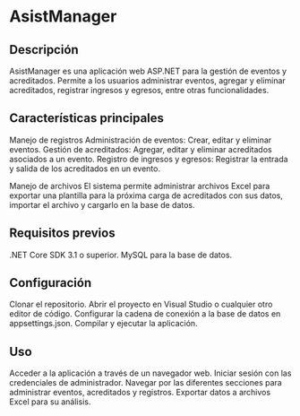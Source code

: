 # AsistManager

## Descripción
AsistManager es una aplicación web ASP.NET para la gestión de eventos y acreditados. Permite a los usuarios administrar eventos, agregar y eliminar acreditados, registrar ingresos y egresos, entre otras funcionalidades.

## Características principales

Manejo de registros
Administración de eventos: Crear, editar y eliminar eventos.
Gestión de acreditados: Agregar, editar y eliminar acreditados asociados a un evento.
Registro de ingresos y egresos: Registrar la entrada y salida de los acreditados en un evento.

Manejo de archivos
El sistema permite administrar archivos Excel para exportar una plantilla para la próxima carga de acreditados con sus datos, importar el archivo y cargarlo en la base de datos.

## Requisitos previos
.NET Core SDK 3.1 o superior.
MySQL para la base de datos.

## Configuración
Clonar el repositorio.
Abrir el proyecto en Visual Studio o cualquier otro editor de código.
Configurar la cadena de conexión a la base de datos en appsettings.json.
Compilar y ejecutar la aplicación.

## Uso
Acceder a la aplicación a través de un navegador web.
Iniciar sesión con las credenciales de administrador.
Navegar por las diferentes secciones para administrar eventos, acreditados y registros.
Exportar datos a archivos Excel para su análisis.
